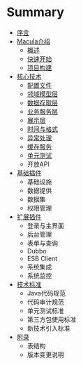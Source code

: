 # Summary

* [序言](README.md)
* [Macula介绍](chapter1/chapter1.md)
   * [概述](chapter1/01_Introduction.md)
   * [快速开始](chapter1/02_Quick_Start.md)
   * [项目构建](chapter1/03_Project_Building.md)
* [核心技术](chapter2/chapter2.md)
   * [配置文件](chapter2/01_Configuration.md)
   * [领域模型层](chapter2/02_Domain.md)
   * [数据存取层](chapter2/03_Repository.md)
   * [业务服务层](chapter2/04_Service.md)
   * [展示层](chapter2/05_Controller.md)
   * [时间与格式](chapter2/06_Timezone.md)
   * [异常处理](chapter2/07_Exception.md)
   * [缓存服务](chapter2/08_Cache.md)
   * [单元测试](chapter2/JUnit.md)
   * 开放API
* [基础插件](chapter3/chapter3.md)
   * 基础设施
   * 数据提供
   * 数据集
   * 权限管理
* [扩展插件](chapter4/chapter4.md)
   * 登录与主界面
   * 后台管理
   * 表单与查询
   * Dubbo
   * ESB Client
   * 系统集成
   * 系统监控
* [技术标准](chapter5/chapter5.md)
   * Java代码规范
   * 代码审计规范
   * 单元测试标准
   * 第三方包使用标准
   * 新技术引入标准
* [附录](chapter6/chapter6.md)
   * 表结构
   * 版本变更说明

